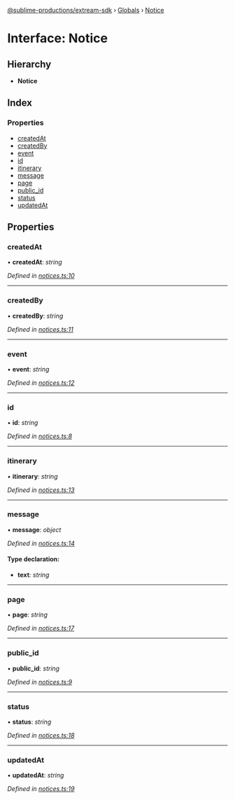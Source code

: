 [@sublime-productions/extream-sdk](../README.md) › [Globals](../globals.md) › [Notice](notice.md)

# Interface: Notice

## Hierarchy

* **Notice**

## Index

### Properties

* [createdAt](notice.md#createdat)
* [createdBy](notice.md#createdby)
* [event](notice.md#event)
* [id](notice.md#id)
* [itinerary](notice.md#itinerary)
* [message](notice.md#message)
* [page](notice.md#page)
* [public_id](notice.md#public_id)
* [status](notice.md#status)
* [updatedAt](notice.md#updatedat)

## Properties

###  createdAt

• **createdAt**: *string*

*Defined in [notices.ts:10](https://github.com/Extream-SaaS/ex-sdk/blob/775f75c/src/notices.ts#L10)*

___

###  createdBy

• **createdBy**: *string*

*Defined in [notices.ts:11](https://github.com/Extream-SaaS/ex-sdk/blob/775f75c/src/notices.ts#L11)*

___

###  event

• **event**: *string*

*Defined in [notices.ts:12](https://github.com/Extream-SaaS/ex-sdk/blob/775f75c/src/notices.ts#L12)*

___

###  id

• **id**: *string*

*Defined in [notices.ts:8](https://github.com/Extream-SaaS/ex-sdk/blob/775f75c/src/notices.ts#L8)*

___

###  itinerary

• **itinerary**: *string*

*Defined in [notices.ts:13](https://github.com/Extream-SaaS/ex-sdk/blob/775f75c/src/notices.ts#L13)*

___

###  message

• **message**: *object*

*Defined in [notices.ts:14](https://github.com/Extream-SaaS/ex-sdk/blob/775f75c/src/notices.ts#L14)*

#### Type declaration:

* **text**: *string*

___

###  page

• **page**: *string*

*Defined in [notices.ts:17](https://github.com/Extream-SaaS/ex-sdk/blob/775f75c/src/notices.ts#L17)*

___

###  public_id

• **public_id**: *string*

*Defined in [notices.ts:9](https://github.com/Extream-SaaS/ex-sdk/blob/775f75c/src/notices.ts#L9)*

___

###  status

• **status**: *string*

*Defined in [notices.ts:18](https://github.com/Extream-SaaS/ex-sdk/blob/775f75c/src/notices.ts#L18)*

___

###  updatedAt

• **updatedAt**: *string*

*Defined in [notices.ts:19](https://github.com/Extream-SaaS/ex-sdk/blob/775f75c/src/notices.ts#L19)*
